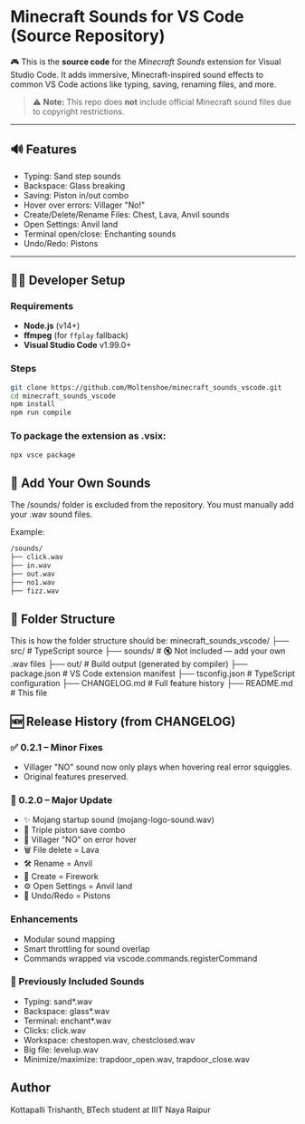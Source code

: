 # Minecraft Sounds for VS Code (Source Repository)

🎮 This is the **source code** for the *Minecraft Sounds* extension for Visual Studio Code. It adds immersive, Minecraft-inspired sound effects to common VS Code actions like typing, saving, renaming files, and more.

> ⚠️ **Note:** This repo does **not** include official Minecraft sound files due to copyright restrictions.

---

## 🔊 Features

- Typing: Sand step sounds
- Backspace: Glass breaking
- Saving: Piston in/out combo
- Hover over errors: Villager "No!"
- Create/Delete/Rename Files: Chest, Lava, Anvil sounds
- Open Settings: Anvil land
- Terminal open/close: Enchanting sounds
- Undo/Redo: Pistons

---

## 🧑‍💻 Developer Setup

### Requirements

- **Node.js** (v14+)
- **ffmpeg** (for `ffplay` fallback)
- **Visual Studio Code** v1.99.0+

### Steps

```bash
git clone https://github.com/Moltenshoe/minecraft_sounds_vscode.git
cd minecraft_sounds_vscode
npm install
npm run compile
```
### To package the extension as .vsix:
```bash
npx vsce package
```

## 📁 Add Your Own Sounds

The /sounds/ folder is excluded from the repository. You must manually add your .wav sound files.

Example:
```bash
/sounds/
├── click.wav
├── in.wav
├── out.wav
├── no1.wav
├── fizz.wav
```

## 📂 Folder Structure

This is how the folder structure should be:
minecraft_sounds_vscode/
├── src/                   # TypeScript source
├── sounds/                # 🔇 Not included — add your own .wav files
├── out/                   # Build output (generated by compiler)
├── package.json           # VS Code extension manifest
├── tsconfig.json          # TypeScript configuration
├── CHANGELOG.md           # Full feature history
├── README.md              # This file


## 🆕 Release History (from CHANGELOG)

### ✅ 0.2.1 – Minor Fixes

- Villager "NO" sound now only plays when hovering real error squiggles.
- Original features preserved.

### 🚀 0.2.0 – Major Update

- ✨ Mojang startup sound (mojang-logo-sound.wav)
- 💾 Triple piston save combo
- 📛 Villager "NO" on error hover
- 🗑️ File delete = Lava
- 🛠 Rename = Anvil
- 🎇 Create = Firework
- ⚙️ Open Settings = Anvil land
- 🔁 Undo/Redo = Pistons

### Enhancements

- Modular sound mapping
- Smart throttling for sound overlap
- Commands wrapped via vscode.commands.registerCommand

### 📂 Previously Included Sounds

- Typing: sand*.wav
- Backspace: glass*.wav
- Terminal: enchant*.wav
- Clicks: click.wav
- Workspace: chestopen.wav, chestclosed.wav
- Big file: levelup.wav
- Minimize/maximize: trapdoor_open.wav, trapdoor_close.wav

## Author

Kottapalli Trishanth, BTech student at IIIT Naya Raipur
